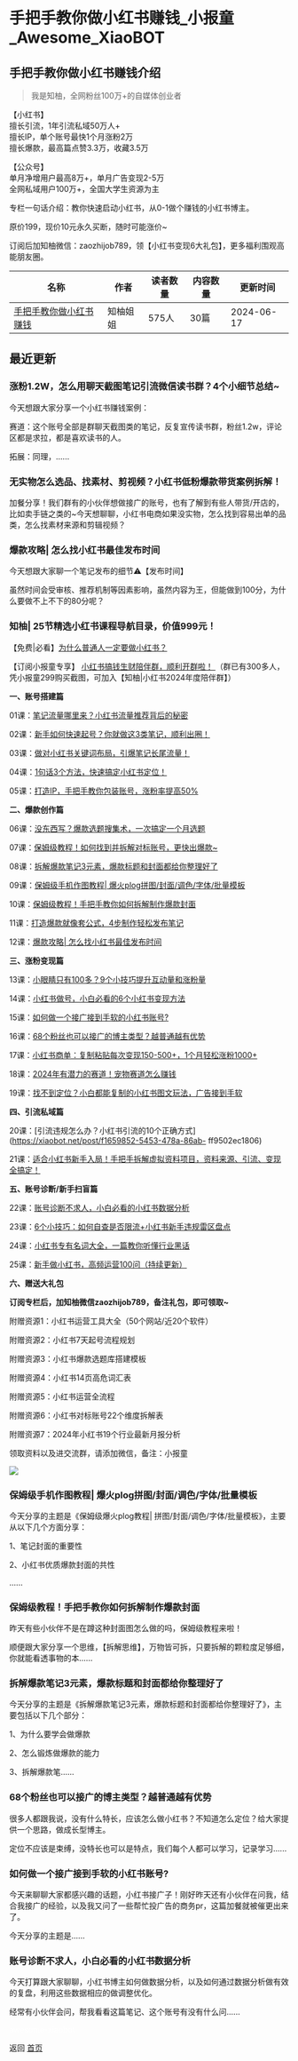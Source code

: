 # 手把手教你做小红书赚钱_小报童_Awesome_XiaoBOT

## 手把手教你做小红书赚钱介绍
> 我是知柚，全网粉丝100万+的自媒体创业者    
    
【小红书】    
擅长引流，1年引流私域50万人+    
擅长IP，单个账号最快1个月涨粉2万    
擅长爆款，最高篇点赞3.3万，收藏3.5万    
    
【公众号】    
单月净增用户最高8万+，单月广告变现2-5万    
全网私域用户100万+，全国大学生资源为主    
    
专栏一句话介绍：教你快速启动小红书，从0-1做个赚钱的小红书博主。    
    
原价199，现价10元永久买断，随时可能涨价~    
    
订阅后加知柚微信：zaozhijob789，领【小红书变现6大礼包】，更多福利围观高能朋友圈。  
  


|名称|作者|读者数量|内容数量|更新时间|
|---|---|---|---|---|
|[手把手教你做小红书赚钱](https://xiaobot.net/p/zaozhijob789?refer=9c3f1c95-a052-465a-9902-f6d75080262a)|知柚姐姐|575人|30篇|2024-06-17|

## 最近更新
### 涨粉1.2W，怎么用聊天截图笔记引流微信读书群？4个小细节总结~

今天想跟大家分享一个小红书赚钱案例：

赛道：这个账号全部是群聊天截图类的笔记，反复宣传读书群，粉丝1.2w，评论区都是求拉，都是喜欢读书的人。

拓展：同理，......

### 无实物怎么选品、找素材、剪视频？小红书低粉爆款带货案例拆解！

加餐分享！我们群有的小伙伴想做接广的账号，也有了解到有些人带货/开店的，比如卖手链之类的~今天想聊聊，小红书电商如果没实物，怎么找到容易出单的品类，怎么找素材来源和剪辑视频？

### 爆款攻略| 怎么找小红书最佳发布时间

今天想跟大家聊一个笔记发布的细节⚠️【发布时间】

虽然时间会受审核、推荐机制等因素影响，虽然内容为王，但能做到100分，为什么要做不上不下的80分呢？

### 知柚| 25节精选小红书课程导航目录，价值999元！

【免费|必看】[为什么普通人一定要做小红书？](https://xiaobot.net/post/24b9646d-a306-423e-b72e-8129ab6d03bc)

【订阅小报童专享】 [小红书搞钱生财陪伴群，顺利开群啦！
](https://xiaobot.net/post/1bdd0823-aad5-4bc8-9ac6-7845ed55dedd)（群已有300多人，凭小报童299购买截图，可加入【知柚|小红书2024年度陪伴群】）



**一、账号搭建篇**

01课：[笔记流量哪里来？小红书流量推荐背后的秘密](https://xiaobot.net/post/e5b85de6-f446-4b50-9ac1-28e65530c16b)

02课：[新手如何快速起号？你就做这3类笔记，顺利出圈！](https://xiaobot.net/post/9407079f-f410-413b-b013-c5a90dd3f36e)

03课：[做对小红书关键词布局，引爆笔记长尾流量！](https://xiaobot.net/post/adae23d7-ad77-4bb2-b566-fbd77635d5c9)

04课：[1句话3个方法，快速搞定小红书定位！](https://xiaobot.net/post/ba34c4fc-b8ed-44da-8139-5a29c9c4d331)

05课：[打造IP，手把手教你包装账号，涨粉率提高50%](https://xiaobot.net/post/d5118eb8-6beb-4b50-b48e-27784b67cad8)

**二、爆款创作篇**

06课：[没东西写？爆款选题搜集术，一次搞定一个月选题](https://xiaobot.net/post/cbea3f63-de06-41ff-98d5-54d948fbde2e)

07课：[保姆级教程！如何找到并拆解对标账号，更快出爆款~](https://xiaobot.net/post/3573abef-2124-439f-a8c5-468b61fbae5c)

08课：[拆解爆款笔记3元素，爆款标题和封面都给你整理好了](https://xiaobot.net/post/7722465a-60ac-48e2-a23c-09a2c6a2f037)

09课：[保姆级手机作图教程|
爆火plog拼图/封面/调色/字体/批量模板](https://xiaobot.net/post/28c3361f-cc1a-4d35-ace7-73f19a4f2550)



10课：[保姆级教程！手把手教你如何拆解制作爆款封面](https://xiaobot.net/post/ff852dc1-6406-4092-a04c-e8c71c06ff44)

11课：[打造爆款就像套公式，4步制作轻松发布笔记](https://xiaobot.net/post/803b68ce-0737-4048-8b31-4281e4508709)

12课：[爆款攻略|
怎么找小红书最佳发布时间](https://xiaobot.net/post/8a520e5b-c967-4a6a-a75e-911fdad62292?refer=1b44bdb0-9e6e-45e6-abf6-2b5c4e635e49)

**三、涨粉变现篇**

13课：[小眼睛只有100多？9个小技巧提升互动量和涨粉量](https://xiaobot.net/post/b9e7d8fa-4bf7-4b4c-a605-dc7b17a53595)

14课：[小红书做号，小白必看的6个小红书变现方法](https://xiaobot.net/post/7b81fbd5-5fe6-4631-aaa9-2a6f445b8557)



15课：[如何做一个接广接到手软的小红书账号?](https://xiaobot.net/post/bde346ef-b1d3-4367-8d3e-5548040f6590)

16课：[68个粉丝也可以接广的博主类型？越普通越有优势](https://xiaobot.net/post/9b8aa462-3b5d-4a14-a69a-ac4256b02628)

17课：[小红书商单：复制粘贴每次变现150-500+，1个月轻松涨粉1000+](https://xiaobot.net/post/b6320d12-7422-44a9-a8ec-4fc5af480662)



18课：[2024年有潜力的赛道！宠物赛道怎么赚钱](https://xiaobot.net/post/b5da0295-37d7-42e4-a4e1-d531b98a02ba)



19课：[找不到定位？小白都能复制的小红书图文玩法，广告接到手软](https://xiaobot.net/post/b60d825e-64f2-4dd8-9720-afcaed488a4d)

**四、引流私域篇**

20课：[引流违规怎么办？小红书引流的10个正确方式](https://xiaobot.net/post/f1659852-5453-478a-86ab-
ff9502ec1806)

21课：[适合小红书新手入局！手把手拆解虚拟资料项目，资料来源、引流、变现全搞定！](https://xiaobot.net/post/3886a174-2d58-4d0c-9824-fe2e62fb5698)

**五、账号诊断/新手扫盲篇**



22课：[账号诊断不求人，小白必看的小红书数据分析](https://xiaobot.net/post/369e90e6-4b68-466e-9535-fc33e238f195)

23课：[6个小技巧：如何自查是否限流+小红书新手违规雷区盘点](https://xiaobot.net/post/9a6b8a2e-e1f4-4043-a4e9-2f5d620a0189)

24课：[小红书专有名词大全，一篇教你听懂行业黑话](https://xiaobot.net/post/2512bc3e-0362-4bc3-8a13-9533dc3c94ee)

25课：[新手做小红书，高频运营100问（持续更新）](https://xiaobot.net/post/094122d5-9eab-4d22-81ef-424c97fad9f8)



**六、赠送大礼包**

**订阅专栏后，加知柚微信zaozhijob789，备注礼包，即可领取~**

附赠资源1：小红书运营工具大全（50个网站/近20个软件）

附赠资源2：小红书7天起号流程规划

附赠资源3：小红书爆款选题库搭建模板

附赠资源4：小红书14页高危词汇表

附赠资源5：小红书运营全流程

附赠资源6：小红书对标账号22个维度拆解表

附赠资源7：2024年小红书19个行业最新月报分析

领取资料以及进交流群，请添加微信，备注：小报童

![](https://static.xiaobot.net/file/2024-04-08/481442/b4b8340ae72618083ce069ff7ece960c.jpeg)

### 保姆级手机作图教程| 爆火plog拼图/封面/调色/字体/批量模板

今天分享的主题是《保姆级爆火plog教程| 拼图/封面/调色/字体/批量模板》，主要从以下几个方面分享：

1、笔记封面的重要性

2、小红书优质爆款封面的共性

......

### 保姆级教程！手把手教你如何拆解制作爆款封面

昨天有些小伙伴不是在蹲这种封面图怎么做的吗，保姆级教程来啦！

顺便跟大家分享一个思维，【拆解思维】，万物皆可拆，只要拆解的颗粒度足够细，你就能看透事物的本......

### 拆解爆款笔记3元素，爆款标题和封面都给你整理好了

今天分享的主题是《拆解爆款笔记3元素，爆款标题和封面都给你整理好了》，主要包括以下几个部分：

1、为什么要学会做爆款

2、怎么锻炼做爆款的能力

3、拆解爆款笔......

### 68个粉丝也可以接广的博主类型？越普通越有优势

很多人都跟我说，没有什么特长，应该怎么做小红书？不知道怎么定位？给大家提供一个思路，做成长型博主。

定位不应该是束缚，没特长也可以是特点，我们每个人都可以学习，记录学习......

### 如何做一个接广接到手软的小红书账号?

今天来聊聊大家都感兴趣的话题，小红书接广子！刚好昨天还有小伙伴在问我，结合我接广的经验，以及我又问了一些帮忙投广告的商务pr，这篇加餐就被催更出来了。

今天分享的主题是......

### 账号诊断不求人，小白必看的小红书数据分析

今天打算跟大家聊聊，小红书博主如何做数据分析，以及如何通过数据分析做有效的复盘，利用这些数据相应的做调整优化。

经常有小伙伴会问，帮我看看这篇笔记、这个账号有没有什么问......


<a href="https://github.com/Reno9527/awesome-xiaobot" style="color: white; text-decoration: none;">awesome-xiaobot</a>

返回 [首页](../README.md)
